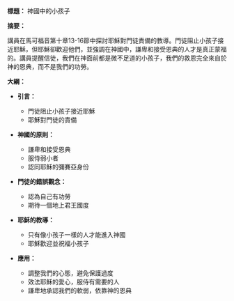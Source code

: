 **標題：** 神國中的小孩子

**摘要：**

講員在馬可福音第十章13-16節中探討耶穌對門徒責備的教導。門徒阻止小孩子接近耶穌，但耶穌卻歡迎他們，並強調在神國中，謙卑和接受恩典的人才是真正蒙福的。講員提醒信徒，我們在神面前都是微不足道的小孩子，我們的救恩完全來自於神的恩典，而不是我們的功勞。

**大綱：**

* **引言：**
    * 門徒阻止小孩子接近耶穌
    * 耶穌對門徒的責備

* **神國的原則：**
    * 謙卑和接受恩典
    * 服侍弱小者
    * 認同耶穌的彌賽亞身份

* **門徒的錯誤觀念：**
    * 認為自己有功勞
    * 期待一個地上君王國度

* **耶穌的教導：**
    * 只有像小孩子一樣的人才能進入神國
    * 耶穌歡迎並祝福小孩子

* **應用：**
    * 調整我們的心態，避免保護過度
    * 效法耶穌的愛心，服侍有需要的人
    * 謙卑地承認我們的軟弱，依靠神的恩典